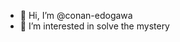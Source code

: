 - 👋 Hi, I’m @conan-edogawa
- 👀 I’m interested in solve the mystery
<!---
- 🌱 I’m currently learning 
- 💞️ I’m looking to collaborate on ...
- 📫 How to reach me ...
--->

<!---
conan-edogawa/conan-edogawa is a ✨ special ✨ repository because its `README.md` (this file) appears on your GitHub profile.
You can click the Preview link to take a look at your changes.
--->
